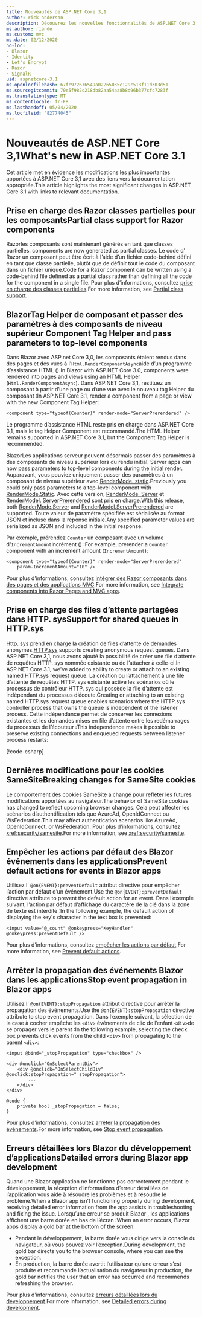 ```yaml
---
title: Nouveautés de ASP.NET Core 3,1
author: rick-anderson
description: Découvrez les nouvelles fonctionnalités de ASP.NET Core 3,1.
ms.author: riande
ms.custom: mvc
ms.date: 02/12/2020
no-loc:
- Blazor
- Identity
- Let's Encrypt
- Razor
- SignalR
uid: aspnetcore-3.1
ms.openlocfilehash: 67fc972676549a02265035c129c513f11d303d51
ms.sourcegitcommit: 70e5f982c218db82aa54aa8b8d96b377cfc7283f
ms.translationtype: MT
ms.contentlocale: fr-FR
ms.lasthandoff: 05/04/2020
ms.locfileid: "82774045"
---
```

# <a name="whats-new-in-aspnet-core-31"></a><span data-ttu-id="9f14e-103">Nouveautés de ASP.NET Core 3,1</span><span class="sxs-lookup"><span data-stu-id="9f14e-103">What's new in ASP.NET Core 3.1</span></span>

<span data-ttu-id="9f14e-104">Cet article met en évidence les modifications les plus importantes apportées à ASP.NET Core 3,1 avec des liens vers la documentation appropriée.</span><span class="sxs-lookup"><span data-stu-id="9f14e-104">This article highlights the most significant changes in ASP.NET Core 3.1 with links to relevant documentation.</span></span>

## <a name="partial-class-support-for-razor-components"></a><span data-ttu-id="9f14e-105">Prise en charge des Razor classes partielles pour les composants</span><span class="sxs-lookup"><span data-stu-id="9f14e-105">Partial class support for Razor components</span></span>

Razor<span data-ttu-id="9f14e-106">les composants sont maintenant générés en tant que classes partielles.</span><span class="sxs-lookup"><span data-stu-id="9f14e-106"> components are now generated as partial classes.</span></span> <span data-ttu-id="9f14e-107">Le code d' Razor un composant peut être écrit à l’aide d’un fichier code-behind défini en tant que classe partielle, plutôt que de définir tout le code du composant dans un fichier unique.</span><span class="sxs-lookup"><span data-stu-id="9f14e-107">Code for a Razor component can be written using a code-behind file defined as a partial class rather than defining all the code for the component in a single file.</span></span> <span data-ttu-id="9f14e-108">Pour plus d’informations, consultez [prise en charge des classes partielles](xref:blazor/components#partial-class-support).</span><span class="sxs-lookup"><span data-stu-id="9f14e-108">For more information, see [Partial class support](xref:blazor/components#partial-class-support).</span></span>

## <a name="blazor-component-tag-helper-and-pass-parameters-to-top-level-components"></a>Blazor<span data-ttu-id="9f14e-109">Tag Helper de composant et passer des paramètres à des composants de niveau supérieur</span><span class="sxs-lookup"><span data-stu-id="9f14e-109"> Component Tag Helper and pass parameters to top-level components</span></span>

<span data-ttu-id="9f14e-110">Dans Blazor avec ASP.net Core 3,0, les composants étaient rendus dans des pages et des vues à l'`Html.RenderComponentAsync`aide d’un programme d’assistance HTML ().</span><span class="sxs-lookup"><span data-stu-id="9f14e-110">In Blazor with ASP.NET Core 3.0, components were rendered into pages and views using an HTML Helper (`Html.RenderComponentAsync`).</span></span> <span data-ttu-id="9f14e-111">Dans ASP.NET Core 3,1, restituez un composant à partir d’une page ou d’une vue avec le nouveau tag Helper du composant :</span><span class="sxs-lookup"><span data-stu-id="9f14e-111">In ASP.NET Core 3.1, render a component from a page or view with the new Component Tag Helper:</span></span>

```cshtml
<component type="typeof(Counter)" render-mode="ServerPrerendered" />
```

<span data-ttu-id="9f14e-112">Le programme d’assistance HTML reste pris en charge dans ASP.NET Core 3,1, mais le tag Helper Component est recommandé.</span><span class="sxs-lookup"><span data-stu-id="9f14e-112">The HTML Helper remains supported in ASP.NET Core 3.1, but the Component Tag Helper is recommended.</span></span>

Blazor<span data-ttu-id="9f14e-113">Les applications serveur peuvent désormais passer des paramètres à des composants de niveau supérieur lors du rendu initial.</span><span class="sxs-lookup"><span data-stu-id="9f14e-113"> Server apps can now pass parameters to top-level components during the initial render.</span></span> <span data-ttu-id="9f14e-114">Auparavant, vous pouviez uniquement passer des paramètres à un composant de niveau supérieur avec [RenderMode. static](xref:Microsoft.AspNetCore.Mvc.Rendering.RenderMode.Static).</span><span class="sxs-lookup"><span data-stu-id="9f14e-114">Previously you could only pass parameters to a top-level component with [RenderMode.Static](xref:Microsoft.AspNetCore.Mvc.Rendering.RenderMode.Static).</span></span> <span data-ttu-id="9f14e-115">Avec cette version, [RenderMode. Server](xref:Microsoft.AspNetCore.Mvc.Rendering.RenderMode.Server) et [RenderModel. ServerPrerendered](xref:Microsoft.AspNetCore.Mvc.Rendering.RenderMode.ServerPrerendered) sont pris en charge.</span><span class="sxs-lookup"><span data-stu-id="9f14e-115">With this release, both [RenderMode.Server](xref:Microsoft.AspNetCore.Mvc.Rendering.RenderMode.Server) and [RenderModel.ServerPrerendered](xref:Microsoft.AspNetCore.Mvc.Rendering.RenderMode.ServerPrerendered) are supported.</span></span> <span data-ttu-id="9f14e-116">Toute valeur de paramètre spécifiée est sérialisée au format JSON et incluse dans la réponse initiale.</span><span class="sxs-lookup"><span data-stu-id="9f14e-116">Any specified parameter values are serialized as JSON and included in the initial response.</span></span>

<span data-ttu-id="9f14e-117">Par exemple, prérendez `Counter` un composant avec un volume d'`IncrementAmount`incrément () :</span><span class="sxs-lookup"><span data-stu-id="9f14e-117">For example, prerender a `Counter` component with an increment amount (`IncrementAmount`):</span></span>

```cshtml
<component type="typeof(Counter)" render-mode="ServerPrerendered" 
    param-IncrementAmount="10" />
```

<span data-ttu-id="9f14e-118">Pour plus d’informations, consultez [intégrer des Razor composants dans des pages et des applications MVC](xref:blazor/integrate-components).</span><span class="sxs-lookup"><span data-stu-id="9f14e-118">For more information, see [Integrate components into Razor Pages and MVC apps](xref:blazor/integrate-components).</span></span>

## <a name="support-for-shared-queues-in-httpsys"></a><span data-ttu-id="9f14e-119">Prise en charge des files d’attente partagées dans HTTP. sys</span><span class="sxs-lookup"><span data-stu-id="9f14e-119">Support for shared queues in HTTP.sys</span></span>

<span data-ttu-id="9f14e-120">[Http. sys](xref:fundamentals/servers/httpsys) prend en charge la création de files d’attente de demandes anonymes.</span><span class="sxs-lookup"><span data-stu-id="9f14e-120">[HTTP.sys](xref:fundamentals/servers/httpsys) supports creating anonymous request queues.</span></span> <span data-ttu-id="9f14e-121">Dans ASP.NET Core 3,1, nous avons ajouté la possibilité de créer une file d’attente de requêtes HTTP. sys nommée existante ou de l’attacher à celle-ci.</span><span class="sxs-lookup"><span data-stu-id="9f14e-121">In ASP.NET Core 3.1, we've added to ability to create or attach to an existing named HTTP.sys request queue.</span></span> <span data-ttu-id="9f14e-122">La création ou l’attachement à une file d’attente de requêtes HTTP. sys existante active les scénarios où le processus de contrôleur HTTP. sys qui possède la file d’attente est indépendant du processus d’écoute.</span><span class="sxs-lookup"><span data-stu-id="9f14e-122">Creating or attaching to an existing named HTTP.sys request queue enables scenarios where the HTTP.sys controller process that owns the queue is independent of the listener process.</span></span> <span data-ttu-id="9f14e-123">Cette indépendance permet de conserver les connexions existantes et les demandes mises en file d’attente entre les redémarrages du processus de l’écouteur :</span><span class="sxs-lookup"><span data-stu-id="9f14e-123">This independence makes it possible to preserve existing connections and enqueued requests between listener process restarts:</span></span>

[!code-csharp[](sample/Program.cs?name=snippet)]

## <a name="breaking-changes-for-samesite-cookies"></a><span data-ttu-id="9f14e-124">Dernières modifications pour les cookies SameSite</span><span class="sxs-lookup"><span data-stu-id="9f14e-124">Breaking changes for SameSite cookies</span></span>

<span data-ttu-id="9f14e-125">Le comportement des cookies SameSite a changé pour refléter les futures modifications apportées au navigateur.</span><span class="sxs-lookup"><span data-stu-id="9f14e-125">The behavior of SameSite cookies has changed to reflect upcoming browser changes.</span></span> <span data-ttu-id="9f14e-126">Cela peut affecter les scénarios d’authentification tels que AzureAd, OpenIdConnect ou WsFederation.</span><span class="sxs-lookup"><span data-stu-id="9f14e-126">This may affect authentication scenarios like AzureAd, OpenIdConnect, or WsFederation.</span></span> <span data-ttu-id="9f14e-127">Pour plus d’informations, consultez <xref:security/samesite>.</span><span class="sxs-lookup"><span data-stu-id="9f14e-127">For more information, see <xref:security/samesite>.</span></span>

## <a name="prevent-default-actions-for-events-in-blazor-apps"></a><span data-ttu-id="9f14e-128">Empêcher les actions par défaut des Blazor événements dans les applications</span><span class="sxs-lookup"><span data-stu-id="9f14e-128">Prevent default actions for events in Blazor apps</span></span>

<span data-ttu-id="9f14e-129">Utilisez l' `@on{EVENT}:preventDefault` attribut directive pour empêcher l’action par défaut d’un événement.</span><span class="sxs-lookup"><span data-stu-id="9f14e-129">Use the `@on{EVENT}:preventDefault` directive attribute to prevent the default action for an event.</span></span> <span data-ttu-id="9f14e-130">Dans l’exemple suivant, l’action par défaut d’affichage du caractère de la clé dans la zone de texte est interdite :</span><span class="sxs-lookup"><span data-stu-id="9f14e-130">In the following example, the default action of displaying the key's character in the text box is prevented:</span></span>

```razor
<input value="@_count" @onkeypress="KeyHandler" @onkeypress:preventDefault />
```

<span data-ttu-id="9f14e-131">Pour plus d’informations, consultez [empêcher les actions par défaut](xref:blazor/event-handling#prevent-default-actions).</span><span class="sxs-lookup"><span data-stu-id="9f14e-131">For more information, see [Prevent default actions](xref:blazor/event-handling#prevent-default-actions).</span></span>

## <a name="stop-event-propagation-in-blazor-apps"></a><span data-ttu-id="9f14e-132">Arrêter la propagation des événements Blazor dans les applications</span><span class="sxs-lookup"><span data-stu-id="9f14e-132">Stop event propagation in Blazor apps</span></span>

<span data-ttu-id="9f14e-133">Utilisez l' `@on{EVENT}:stopPropagation` attribut directive pour arrêter la propagation des événements.</span><span class="sxs-lookup"><span data-stu-id="9f14e-133">Use the `@on{EVENT}:stopPropagation` directive attribute to stop event propagation.</span></span> <span data-ttu-id="9f14e-134">Dans l’exemple suivant, la sélection de la case à cocher empêche les `<div>` événements de clic de l’enfant `<div>`de se propager vers le parent :</span><span class="sxs-lookup"><span data-stu-id="9f14e-134">In the following example, selecting the check box prevents click events from the child `<div>` from propagating to the parent `<div>`:</span></span>

```razor
<input @bind="_stopPropagation" type="checkbox" />

<div @onclick="OnSelectParentDiv">
    <div @onclick="OnSelectChildDiv" @onclick:stopPropagation="_stopPropagation">
        ...
    </div>
</div>

@code {
    private bool _stopPropagation = false;
}
```

<span data-ttu-id="9f14e-135">Pour plus d’informations, consultez [arrêter la propagation des événements](xref:blazor/event-handling#stop-event-propagation).</span><span class="sxs-lookup"><span data-stu-id="9f14e-135">For more information, see [Stop event propagation](xref:blazor/event-handling#stop-event-propagation).</span></span>

## <a name="detailed-errors-during-blazor-app-development"></a><span data-ttu-id="9f14e-136">Erreurs détaillées lors Blazor du développement d’applications</span><span class="sxs-lookup"><span data-stu-id="9f14e-136">Detailed errors during Blazor app development</span></span>

<span data-ttu-id="9f14e-137">Quand une Blazor application ne fonctionne pas correctement pendant le développement, la réception d’informations d’erreur détaillées de l’application vous aide à résoudre les problèmes et à résoudre le problème.</span><span class="sxs-lookup"><span data-stu-id="9f14e-137">When a Blazor app isn't functioning properly during development, receiving detailed error information from the app assists in troubleshooting and fixing the issue.</span></span> <span data-ttu-id="9f14e-138">Lorsqu’une erreur se produit Blazor , les applications affichent une barre dorée en bas de l’écran :</span><span class="sxs-lookup"><span data-stu-id="9f14e-138">When an error occurs, Blazor apps display a gold bar at the bottom of the screen:</span></span>

* <span data-ttu-id="9f14e-139">Pendant le développement, la barre dorée vous dirige vers la console du navigateur, où vous pouvez voir l’exception.</span><span class="sxs-lookup"><span data-stu-id="9f14e-139">During development, the gold bar directs you to the browser console, where you can see the exception.</span></span>
* <span data-ttu-id="9f14e-140">En production, la barre dorée avertit l’utilisateur qu’une erreur s’est produite et recommande l’actualisation du navigateur.</span><span class="sxs-lookup"><span data-stu-id="9f14e-140">In production, the gold bar notifies the user that an error has occurred and recommends refreshing the browser.</span></span>

<span data-ttu-id="9f14e-141">Pour plus d’informations, consultez [erreurs détaillées lors du développement](xref:blazor/handle-errors#detailed-errors-during-development).</span><span class="sxs-lookup"><span data-stu-id="9f14e-141">For more information, see [Detailed errors during development](xref:blazor/handle-errors#detailed-errors-during-development).</span></span>
